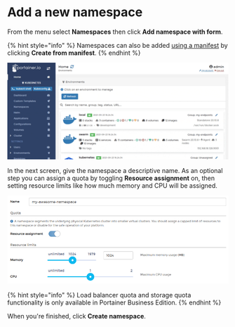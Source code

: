 # Add a new namespace

From the menu select **Namespaces** then click **Add namespace with form**.

{% hint style="info" %}
Namespaces can also be added [using a manifest](../applications/manifest.md) by clicking **Create from manifest**.
{% endhint %}

![](../../../.gitbook/assets/2.9-namespaces-add-1.gif)

In the next screen, give the namespace a descriptive name. As an optional step you can assign a quota by toggling **Resource assignment** on, then setting resource limits like how much memory and CPU will be assigned.

![](../../../.gitbook/assets/namespaces-add-2.png)

{% hint style="info" %}
Load balancer quota and storage quota functionality is only available in Portainer Business Edition.
{% endhint %}

When you're finished, click **Create namespace**.

